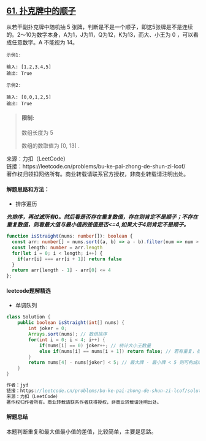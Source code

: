 ## [61. 扑克牌中的顺子](https://leetcode.cn/problems/bu-ke-pai-zhong-de-shun-zi-lcof/)

<p>
从若干副扑克牌中随机抽 5 张牌，判断是不是一个顺子，即这5张牌是不是连续的。2～10为数字本身，A为1，J为11，Q为12，K为13，而大、小王为 0 ，可以看成任意数字。A 不能视为 14。
</p>

```
示例1: 

输入: [1,2,3,4,5]
输出: True

示例2: 

输入: [0,0,1,2,5]
输出: True
```

> #### 限制:
>
> 数组长度为 5
> 
> 数组的数取值为 [0, 13] .

<p style="font-size: 14px">
来源：力扣（LeetCode） <br>
链接：https://leetcode.cn/problems/bu-ke-pai-zhong-de-shun-zi-lcof/ <br>
著作权归领扣网络所有。商业转载请联系官方授权，非商业转载请注明出处。
</p>

#### 解题思路和方法：
- 排序遍历

**_先排序，再过滤所有0。然后看是否存在重复数值，存在则肯定不是顺子；不存在重复数值，则看最大值与最小值的差值是否<=4,如果大于4则肯定不是顺子。_**

```typescript
function isStraight(nums: number[]): boolean {
  const arr: number[] = nums.sort((a, b) => a - b).filter(num => num > 0)
  const length: number = arr.length
  for(let i = 0; i < length; i++) {
    if(arr[i] === arr[i + 1]) return false
  }
  return arr[length - 1] - arr[0] <= 4
};
```

#### leetcode题解精选
- 单调队列

```java
class Solution {
    public boolean isStraight(int[] nums) {
        int joker = 0;
        Arrays.sort(nums); // 数组排序
        for(int i = 0; i < 4; i++) {
            if(nums[i] == 0) joker++; // 统计大小王数量
            else if(nums[i] == nums[i + 1]) return false; // 若有重复，提前返回 false
        }
        return nums[4] - nums[joker] < 5; // 最大牌 - 最小牌 < 5 则可构成顺子
    }
}

作者：jyd
链接：https://leetcode.cn/problems/bu-ke-pai-zhong-de-shun-zi-lcof/solution/mian-shi-ti-61-bu-ke-pai-zhong-de-shun-zi-ji-he-se/
来源：力扣（LeetCode）
著作权归作者所有。商业转载请联系作者获得授权，非商业转载请注明出处。
```

#### 解题总结
本题判断重复和最大值最小值的差值，比较简单，主要是思路。
